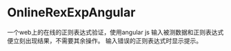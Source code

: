 # OnlineRexExpAngular
一个web上的在线的正则表达式验证，使用angular js
输入被测数据和正则表达式便立刻出现结果，不需要其余操作。
输入错误的正则表达式时显示提示。

